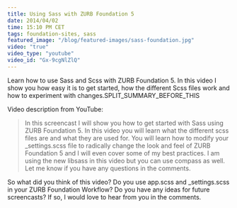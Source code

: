 ```yaml
---
title: Using Sass with ZURB Foundation 5
date: 2014/04/02
time: 15:10 PM CET
tags: foundation-sites, sass
featured_image: "/blog/featured-images/sass-foundation.jpg"
video: "true"
video_type: "youtube"
video_id: "Gx-9cgNlZlQ"
---
```


Learn how to use Sass and Scss with ZURB Foundation 5. In this video I show you how easy it is to get started, how the different Scss files work and how to experiment with changes.SPLIT\_SUMMARY\_BEFORE\_THIS

Video description from YouTube:

> In this screencast I will show you how to get started with Sass using ZURB Foundation 5. In this video you will learn what the different scss files are and what they are used for. You will learn how to modify your _settings.scss file to radically change the look and feel of ZURB Foundation 5 and I will even cover some of my best practices. I am using the new libsass in this video but you can use compass as well. Let me know if you have any questions in the comments.

So what did you think of this video? Do you use app.scss and _settings.scss in your ZURB Foundation Workflow? Do you have any ideas for future screencasts? If so, I would love to hear from you in the comments.

